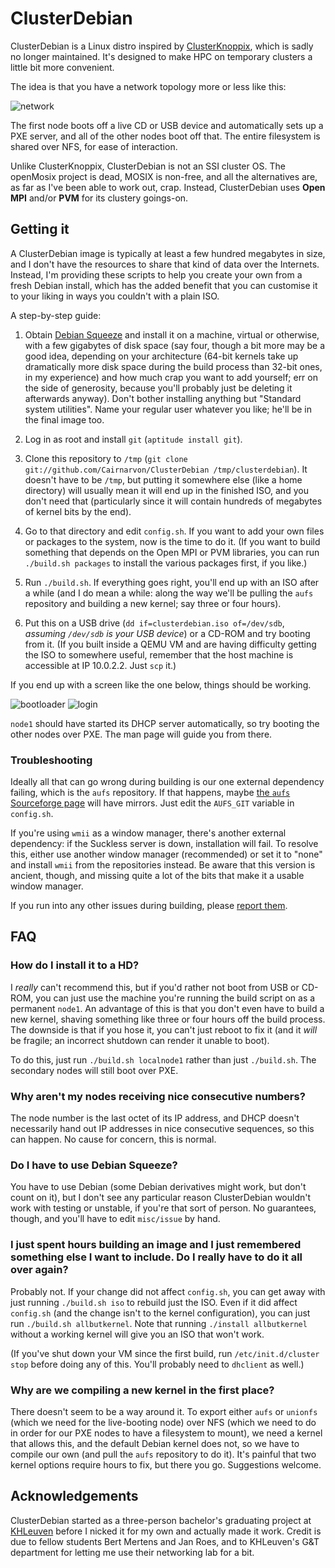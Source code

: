 # ClusterDebian

ClusterDebian is a Linux distro inspired by [ClusterKnoppix](http://clusterknoppix.sw.be/), which is sadly no longer maintained. It's designed to make HPC on temporary clusters a little bit more convenient.

The idea is that you have a network topology more or less like this:

![network](blob/master/doc/network.png "ClusterDebian network")

The first node boots off a live CD or USB device and automatically sets up a PXE server, and all of the other nodes boot off that. The entire filesystem is shared over NFS, for ease of interaction.

Unlike ClusterKnoppix, ClusterDebian is not an SSI cluster OS. The openMosix project is dead, MOSIX is non-free, and all the alternatives are, as far as I've been able to work out, crap. Instead, ClusterDebian uses **Open MPI** and/or **PVM** for its clustery goings-on.

## Getting it

A ClusterDebian image is typically at least a few hundred megabytes in size, and I don't have the resources to share that kind of data over the Internets. Instead, I'm providing these scripts to help you create your own from a fresh Debian install, which has the added benefit that you can customise it to your liking in ways you couldn't with a plain ISO.

A step-by-step guide:

1. Obtain [Debian Squeeze](http://www.debian.org/) and install it on a machine, virtual or otherwise, with a few gigabytes of disk space (say four, though a bit more may be a good idea, depending on your architecture (64-bit kernels take up dramatically more disk space during the build process than 32-bit ones, in my experience) and how much crap you want to add yourself; err on the side of generosity, because you'll probably just be deleting it afterwards anyway). Don't bother installing anything but "Standard system utilities". Name your regular user whatever you like; he'll be in the final image too.

2. Log in as root and install `git` (`aptitude install git`).

3. Clone this repository to `/tmp` (`git clone git://github.com/Cairnarvon/ClusterDebian /tmp/clusterdebian`). It doesn't have to be `/tmp`, but putting it somewhere else (like a home directory) will usually mean it will end up in the finished ISO, and you don't need that (particularly since it will contain hundreds of megabytes of kernel bits by the end).

4. Go to that directory and edit `config.sh`. If you want to add your own files or packages to the system, now is the time to do it. (If you want to build something that depends on the Open MPI or PVM libraries, you can run `./build.sh packages` to install the various packages first, if you like.)

5. Run `./build.sh`. If everything goes right, you'll end up with an ISO after a while (and I do mean a while: along the way we'll be pulling the `aufs` repository and building a new kernel; say three or four hours).

6. Put this on a USB drive (`dd if=clusterdebian.iso of=/dev/sdb`, *assuming `/dev/sdb` is your USB device*) or a CD-ROM and try booting from it. (If you built inside a QEMU VM and are having difficulty getting the ISO to somewhere useful, remember that the host machine is accessible at IP 10.0.2.2. Just `scp` it.)

If you end up with a screen like the one below, things should be working.

![bootloader](blob/master/doc/isolinux.png "ISOLINUX bootloader")
![login](blob/master/doc/node1.png "ClusterDebian node1 login")

`node1` should have started its DHCP server automatically, so try booting the other nodes over PXE. The man page will guide you from there.

### Troubleshooting

Ideally all that can go wrong during building is our one external dependency failing, which is the `aufs` repository. If that happens, maybe [the `aufs` Sourceforge page](http://aufs.sourceforge.net/) will have mirrors. Just edit the `AUFS_GIT` variable in `config.sh`.

If you're using `wmii` as a window manager, there's another external dependency: if the Suckless server is down, installation will fail. To resolve this, either use another window manager (recommended) or set it to "none" and install `wmii` from the repositories instead. Be aware that this version is ancient, though, and missing quite a lot of the bits that make it a usable window manager.

If you run into any other issues during building, please [report them](issues).

## FAQ

### How do I install it to a HD?

I *really* can't recommend this, but if you'd rather not boot from USB or CD-ROM, you can just use the machine you're running the build script on as a permanent `node1`. An advantage of this is that you don't even have to build a new kernel, shaving something like three or four hours off the build process. The downside is that if you hose it, you can't just reboot to fix it (and it *will* be fragile; an incorrect shutdown can render it unable to boot).

To do this, just run `./build.sh localnode1` rather than just `./build.sh`. The secondary nodes will still boot over PXE.

### Why aren't my nodes receiving nice consecutive numbers?

The node number is the last octet of its IP address, and DHCP doesn't necessarily hand out IP addresses in nice consecutive sequences, so this can happen. No cause for concern, this is normal.

### Do I have to use Debian Squeeze?

You have to use Debian (some Debian derivatives might work, but don't count on it), but I don't see any particular reason ClusterDebian wouldn't work with testing or unstable, if you're that sort of person. No guarantees, though, and you'll have to edit `misc/issue` by hand.

### I just spent hours building an image and I just remembered something else I want to include. Do I really have to do it all over again?

Probably not. If your change did not affect `config.sh`, you can get away with just running `./build.sh iso` to rebuild just the ISO. Even if it did affect `config.sh` (and the change isn't to the kernel configuration), you can just run `./build.sh allbutkernel`. Note that running `./install allbutkernel` without a working kernel will give you an ISO that won't work.

(If you've shut down your VM since the first build, run `/etc/init.d/cluster stop` before doing any of this. You'll probably need to `dhclient` as well.)

### Why are we compiling a new kernel in the first place?

There doesn't seem to be a way around it. To export either `aufs` or `unionfs` (which we need for the live-booting node) over NFS (which we need to do in order for our PXE nodes to have a filesystem to mount), we need a kernel that allows this, and the default Debian kernel does not, so we have to compile our own (and pull the `aufs` repository to do it). It's painful that two kernel options require hours to fix, but there you go. Suggestions welcome.

## Acknowledgements

ClusterDebian started as a three-person bachelor's graduating project at [KHLeuven](http://www.khleuven.be/) before I nicked it for my own and actually made it work. Credit is due to fellow students Bert Mertens and Jan Roes, and to KHLeuven's G&T department for letting me use their networking lab for a bit.

